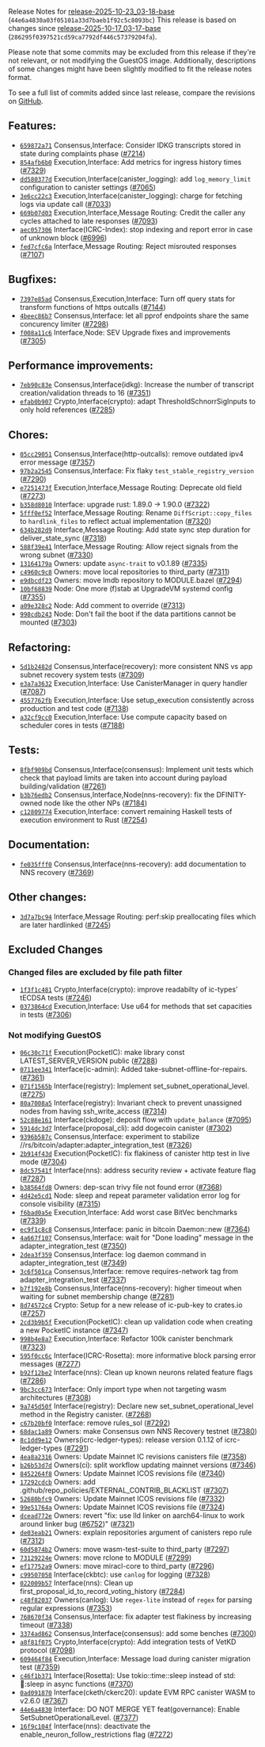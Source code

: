 Release Notes for [release-2025-10-23_03-18-base](https://github.com/dfinity/ic/tree/release-2025-10-23_03-18-base) (`44e6a4830a03f05101a33d7baeb1f92c5c8093bc`)
This release is based on changes since [release-2025-10-17_03-17-base](https://dashboard.internetcomputer.org/release/286295f0397521cd59ca7792df446c57379204fa) (`286295f0397521cd59ca7792df446c57379204fa`).

Please note that some commits may be excluded from this release if they're not relevant, or not modifying the GuestOS image.
Additionally, descriptions of some changes might have been slightly modified to fit the release notes format.

To see a full list of commits added since last release, compare the revisions on [GitHub](https://github.com/dfinity/ic/compare/release-2025-10-17_03-17-base...release-2025-10-23_03-18-base).
## Features:
* [`659872a71`](https://github.com/dfinity/ic/commit/659872a71) Consensus,Interface: Consider IDKG transcripts stored in state during complaints phase ([#7214](https://github.com/dfinity/ic/pull/7214))
* [`854afb6b0`](https://github.com/dfinity/ic/commit/854afb6b0) Execution,Interface: Add metrics for ingress history times ([#7329](https://github.com/dfinity/ic/pull/7329))
* [`dd580377d`](https://github.com/dfinity/ic/commit/dd580377d) Execution,Interface(canister_logging): add `log_memory_limit` configuration to canister settings ([#7065](https://github.com/dfinity/ic/pull/7065))
* [`3e6cc22c3`](https://github.com/dfinity/ic/commit/3e6cc22c3) Execution,Interface(canister_logging): charge for fetching logs via update call ([#7033](https://github.com/dfinity/ic/pull/7033))
* [`669b07d03`](https://github.com/dfinity/ic/commit/669b07d03) Execution,Interface,Message Routing: Credit the caller any cycles attached to late responses ([#7093](https://github.com/dfinity/ic/pull/7093))
* [`aec057306`](https://github.com/dfinity/ic/commit/aec057306) Interface(ICRC-Index): stop indexing and report error in case of unknown block ([#6996](https://github.com/dfinity/ic/pull/6996))
* [`fed7cfc6a`](https://github.com/dfinity/ic/commit/fed7cfc6a) Interface,Message Routing: Reject misrouted responses ([#7107](https://github.com/dfinity/ic/pull/7107))
## Bugfixes:
* [`7397e85ad`](https://github.com/dfinity/ic/commit/7397e85ad) Consensus,Execution,Interface: Turn off query stats for transform functions of https outcalls ([#7144](https://github.com/dfinity/ic/pull/7144))
* [`4beec86b7`](https://github.com/dfinity/ic/commit/4beec86b7) Consensus,Interface: let all pprof endpoints share the same concurency limiter ([#7298](https://github.com/dfinity/ic/pull/7298))
* [`f008a11c6`](https://github.com/dfinity/ic/commit/f008a11c6) Interface,Node: SEV Upgrade fixes and improvements ([#7305](https://github.com/dfinity/ic/pull/7305))
## Performance improvements:
* [`7eb90c83e`](https://github.com/dfinity/ic/commit/7eb90c83e) Consensus,Interface(idkg): Increase the number of transcript creation/validation threads to 16 ([#7351](https://github.com/dfinity/ic/pull/7351))
* [`efab0b907`](https://github.com/dfinity/ic/commit/efab0b907) Crypto,Interface(crypto): adapt ThresholdSchnorrSigInputs to only hold references ([#7285](https://github.com/dfinity/ic/pull/7285))
## Chores:
* [`05cc29051`](https://github.com/dfinity/ic/commit/05cc29051) Consensus,Interface(http-outcalls): remove outdated ipv4 error message ([#7357](https://github.com/dfinity/ic/pull/7357))
* [`97b2a2545`](https://github.com/dfinity/ic/commit/97b2a2545) Consensus,Interface: Fix flaky `test_stable_registry_version` ([#7290](https://github.com/dfinity/ic/pull/7290))
* [`e7251473f`](https://github.com/dfinity/ic/commit/e7251473f) Execution,Interface,Message Routing: Deprecate old field ([#7273](https://github.com/dfinity/ic/pull/7273))
* [`b358d8010`](https://github.com/dfinity/ic/commit/b358d8010) Interface: upgrade rust: 1.89.0 -> 1.90.0 ([#7322](https://github.com/dfinity/ic/pull/7322))
* [`5fff0ef52`](https://github.com/dfinity/ic/commit/5fff0ef52) Interface,Message Routing: Rename `DiffScript::copy_files` to `hardlink_files` to reflect actual implementation ([#7320](https://github.com/dfinity/ic/pull/7320))
* [`634b282d9`](https://github.com/dfinity/ic/commit/634b282d9) Interface,Message Routing: Add state sync step duration for deliver_state_sync ([#7318](https://github.com/dfinity/ic/pull/7318))
* [`588f39e41`](https://github.com/dfinity/ic/commit/588f39e41) Interface,Message Routing: Allow reject signals from the wrong subnet ([#7330](https://github.com/dfinity/ic/pull/7330))
* [`13164179a`](https://github.com/dfinity/ic/commit/13164179a) Owners: update `async-trait` to v0.1.89 ([#7335](https://github.com/dfinity/ic/pull/7335))
* [`c4960c9c8`](https://github.com/dfinity/ic/commit/c4960c9c8) Owners: move local repositories to third_party ([#7311](https://github.com/dfinity/ic/pull/7311))
* [`e9dbcdf23`](https://github.com/dfinity/ic/commit/e9dbcdf23) Owners: move lmdb repository to MODULE.bazel ([#7294](https://github.com/dfinity/ic/pull/7294))
* [`10bf68839`](https://github.com/dfinity/ic/commit/10bf68839) Node: One more (f)stab at UpgradeVM systemd config ([#7355](https://github.com/dfinity/ic/pull/7355))
* [`a09e328c2`](https://github.com/dfinity/ic/commit/a09e328c2) Node: Add comment to override ([#7313](https://github.com/dfinity/ic/pull/7313))
* [`998cdb243`](https://github.com/dfinity/ic/commit/998cdb243) Node: Don't fail the boot if the data partitions cannot be mounted ([#7303](https://github.com/dfinity/ic/pull/7303))
## Refactoring:
* [`5d1b2482d`](https://github.com/dfinity/ic/commit/5d1b2482d) Consensus,Interface(recovery): more consistent NNS vs app subnet recovery system tests ([#7309](https://github.com/dfinity/ic/pull/7309))
* [`e3a7a3632`](https://github.com/dfinity/ic/commit/e3a7a3632) Execution,Interface: Use CanisterManager in query handler ([#7087](https://github.com/dfinity/ic/pull/7087))
* [`4557762fb`](https://github.com/dfinity/ic/commit/4557762fb) Execution,Interface: Use setup_execution consistently across production and test code ([#7138](https://github.com/dfinity/ic/pull/7138))
* [`a32cf9cc0`](https://github.com/dfinity/ic/commit/a32cf9cc0) Execution,Interface: Use compute capacity based on scheduler cores in tests ([#7188](https://github.com/dfinity/ic/pull/7188))
## Tests:
* [`8fbf909bd`](https://github.com/dfinity/ic/commit/8fbf909bd) Consensus,Interface(consensus): Implement unit tests which check that payload limits are taken into account during payload building/validation ([#7261](https://github.com/dfinity/ic/pull/7261))
* [`b3b76edb2`](https://github.com/dfinity/ic/commit/b3b76edb2) Consensus,Interface,Node(nns-recovery): fix the DFINITY-owned node like the other NPs ([#7184](https://github.com/dfinity/ic/pull/7184))
* [`c12809774`](https://github.com/dfinity/ic/commit/c12809774) Execution,Interface: convert remaining Haskell tests of execution environment to Rust ([#7254](https://github.com/dfinity/ic/pull/7254))
## Documentation:
* [`fe035fff0`](https://github.com/dfinity/ic/commit/fe035fff0) Consensus,Interface(nns-recovery): add documentation to NNS recovery ([#7369](https://github.com/dfinity/ic/pull/7369))
## Other changes:
* [`3d7a7bc94`](https://github.com/dfinity/ic/commit/3d7a7bc94) Interface,Message Routing: perf:skip preallocating files which are later hardlinked ([#7245](https://github.com/dfinity/ic/pull/7245))

## Excluded Changes

### Changed files are excluded by file path filter
* [`1f3f1c481`](https://github.com/dfinity/ic/commit/1f3f1c481) Crypto,Interface(crypto): improve readabilty of ic-types' tECDSA tests ([#7246](https://github.com/dfinity/ic/pull/7246))
* [`0373864cd`](https://github.com/dfinity/ic/commit/0373864cd) Execution,Interface: Use u64 for methods that set capacities in tests ([#7306](https://github.com/dfinity/ic/pull/7306))

### Not modifying GuestOS
* [`06c30c71f`](https://github.com/dfinity/ic/commit/06c30c71f) Execution(PocketIC): make library const LATEST_SERVER_VERSION public ([#7288](https://github.com/dfinity/ic/pull/7288))
* [`0711ee341`](https://github.com/dfinity/ic/commit/0711ee341) Interface(ic-admin): Added take-subnet-offline-for-repairs. ([#7361](https://github.com/dfinity/ic/pull/7361))
* [`071f1565b`](https://github.com/dfinity/ic/commit/071f1565b) Interface(registry): Implement set_subnet_operational_level. ([#7275](https://github.com/dfinity/ic/pull/7275))
* [`80a7008a5`](https://github.com/dfinity/ic/commit/80a7008a5) Interface(registry): Invariant check to prevent unassigned nodes from having ssh_write_access ([#7314](https://github.com/dfinity/ic/pull/7314))
* [`52c88e161`](https://github.com/dfinity/ic/commit/52c88e161) Interface(ckdoge): deposit flow with `update_balance` ([#7095](https://github.com/dfinity/ic/pull/7095))
* [`5914dc3d7`](https://github.com/dfinity/ic/commit/5914dc3d7) Interface(proposal_cli): add dogecoin canister ([#7302](https://github.com/dfinity/ic/pull/7302))
* [`9396b587c`](https://github.com/dfinity/ic/commit/9396b587c) Consensus,Interface: experiment to stabilize //rs/bitcoin/adapter:adapter_integration_test ([#7326](https://github.com/dfinity/ic/pull/7326))
* [`2b914f43d`](https://github.com/dfinity/ic/commit/2b914f43d) Execution(PocketIC): fix flakiness of canister http test in live mode ([#7304](https://github.com/dfinity/ic/pull/7304))
* [`8dc57541f`](https://github.com/dfinity/ic/commit/8dc57541f) Interface(nns): address security review + activate feature flag ([#7287](https://github.com/dfinity/ic/pull/7287))
* [`b38564fd8`](https://github.com/dfinity/ic/commit/b38564fd8) Owners: dep-scan trivy file not found error ([#7368](https://github.com/dfinity/ic/pull/7368))
* [`4d42e5cd1`](https://github.com/dfinity/ic/commit/4d42e5cd1) Node: sleep and repeat parameter validation error log for console visibility ([#7315](https://github.com/dfinity/ic/pull/7315))
* [`f6bad0a5e`](https://github.com/dfinity/ic/commit/f6bad0a5e) Execution,Interface: Add worst case BitVec benchmarks ([#7339](https://github.com/dfinity/ic/pull/7339))
* [`ec9f1c8c8`](https://github.com/dfinity/ic/commit/ec9f1c8c8) Consensus,Interface: panic in bitcoin Daemon::new ([#7364](https://github.com/dfinity/ic/pull/7364))
* [`4a667f107`](https://github.com/dfinity/ic/commit/4a667f107) Consensus,Interface: wait for "Done loading" message in the adapter_integration_test ([#7350](https://github.com/dfinity/ic/pull/7350))
* [`2dea3f359`](https://github.com/dfinity/ic/commit/2dea3f359) Consensus,Interface: log daemon command in adapter_integration_test ([#7349](https://github.com/dfinity/ic/pull/7349))
* [`3c6f501ca`](https://github.com/dfinity/ic/commit/3c6f501ca) Consensus,Interface: remove requires-network tag from adapter_integration_test ([#7337](https://github.com/dfinity/ic/pull/7337))
* [`b7f192e8b`](https://github.com/dfinity/ic/commit/b7f192e8b) Consensus,Interface(nns-recovery): higher timeout when waiting for subnet membership change ([#7281](https://github.com/dfinity/ic/pull/7281))
* [`8d74572c4`](https://github.com/dfinity/ic/commit/8d74572c4) Crypto: Setup for a new release of ic-pub-key to crates.io ([#7257](https://github.com/dfinity/ic/pull/7257))
* [`2cd3b9b5f`](https://github.com/dfinity/ic/commit/2cd3b9b5f) Execution(PocketIC): clean up validation code when creating a new PocketIC instance ([#7347](https://github.com/dfinity/ic/pull/7347))
* [`998b4e8a7`](https://github.com/dfinity/ic/commit/998b4e8a7) Execution,Interface: Refactor 100k canister benchmark ([#7323](https://github.com/dfinity/ic/pull/7323))
* [`595f0cc6c`](https://github.com/dfinity/ic/commit/595f0cc6c) Interface(ICRC-Rosetta): more informative block parsing error messages ([#7277](https://github.com/dfinity/ic/pull/7277))
* [`b92f12be2`](https://github.com/dfinity/ic/commit/b92f12be2) Interface(nns): Clean up known neurons related feature flags ([#7286](https://github.com/dfinity/ic/pull/7286))
* [`9bc3cc673`](https://github.com/dfinity/ic/commit/9bc3cc673) Interface: Only import type when not targeting wasm architectures ([#7308](https://github.com/dfinity/ic/pull/7308))
* [`9a745d50f`](https://github.com/dfinity/ic/commit/9a745d50f) Interface(registry): Declare new set_subnet_operational_level method in the Registry canister. ([#7268](https://github.com/dfinity/ic/pull/7268))
* [`c67b20bf0`](https://github.com/dfinity/ic/commit/c67b20bf0) Interface: remove rules_sol ([#7292](https://github.com/dfinity/ic/pull/7292))
* [`68dac1a89`](https://github.com/dfinity/ic/commit/68dac1a89) Owners: make Consensus own NNS Recovery testnet ([#7380](https://github.com/dfinity/ic/pull/7380))
* [`8c1dd9e12`](https://github.com/dfinity/ic/commit/8c1dd9e12) Owners(icrc-ledger-types): release version 0.1.12 of icrc-ledger-types ([#7291](https://github.com/dfinity/ic/pull/7291))
* [`4ea8a2316`](https://github.com/dfinity/ic/commit/4ea8a2316) Owners: Update Mainnet IC revisions canisters file ([#7358](https://github.com/dfinity/ic/pull/7358))
* [`b26b53d7d`](https://github.com/dfinity/ic/commit/b26b53d7d) Owners(ci): split workflow updating mainnet versions ([#7346](https://github.com/dfinity/ic/pull/7346))
* [`8452264f8`](https://github.com/dfinity/ic/commit/8452264f8) Owners: Update Mainnet ICOS revisions file ([#7340](https://github.com/dfinity/ic/pull/7340))
* [`17292cdcb`](https://github.com/dfinity/ic/commit/17292cdcb) Owners: add .github/repo_policies/EXTERNAL_CONTRIB_BLACKLIST ([#7307](https://github.com/dfinity/ic/pull/7307))
* [`52680bfc9`](https://github.com/dfinity/ic/commit/52680bfc9) Owners: Update Mainnet ICOS revisions file ([#7332](https://github.com/dfinity/ic/pull/7332))
* [`99e51764a`](https://github.com/dfinity/ic/commit/99e51764a) Owners: Update Mainnet ICOS revisions file ([#7324](https://github.com/dfinity/ic/pull/7324))
* [`dcead772e`](https://github.com/dfinity/ic/commit/dcead772e) Owners: revert "fix: use lld linker on aarch64-linux to work around linker bug ([#6752](https://github.com/dfinity/ic/pull/6752))" ([#7321](https://github.com/dfinity/ic/pull/7321))
* [`de03eab21`](https://github.com/dfinity/ic/commit/de03eab21) Owners: explain repositories argument of canisters repo rule ([#7312](https://github.com/dfinity/ic/pull/7312))
* [`60d5874b2`](https://github.com/dfinity/ic/commit/60d5874b2) Owners: move wasm-test-suite to third_party ([#7297](https://github.com/dfinity/ic/pull/7297))
* [`73129224e`](https://github.com/dfinity/ic/commit/73129224e) Owners: move rclone to MODULE ([#7299](https://github.com/dfinity/ic/pull/7299))
* [`ef17752a9`](https://github.com/dfinity/ic/commit/ef17752a9) Owners: move miracl-core to third_party ([#7296](https://github.com/dfinity/ic/pull/7296))
* [`c99507058`](https://github.com/dfinity/ic/commit/c99507058) Interface(ckbtc): use `canlog` for logging ([#7328](https://github.com/dfinity/ic/pull/7328))
* [`022009b57`](https://github.com/dfinity/ic/commit/022009b57) Interface(nns): Clean up first_proposal_id_to_record_voting_history ([#7284](https://github.com/dfinity/ic/pull/7284))
* [`c48f82037`](https://github.com/dfinity/ic/commit/c48f82037) Owners(canlog): Use `regex-lite` instead of `regex` for parsing regular expressions ([#7353](https://github.com/dfinity/ic/pull/7353))
* [`768670f34`](https://github.com/dfinity/ic/commit/768670f34) Consensus,Interface: fix adapter test flakiness by increasing timeout ([#7338](https://github.com/dfinity/ic/pull/7338))
* [`3374ad862`](https://github.com/dfinity/ic/commit/3374ad862) Consensus,Interface(consensus): add some benches ([#7300](https://github.com/dfinity/ic/pull/7300))
* [`a8f81f075`](https://github.com/dfinity/ic/commit/a8f81f075) Crypto,Interface(crypto): Add integration tests of VetKD protocol ([#7098](https://github.com/dfinity/ic/pull/7098))
* [`609464f84`](https://github.com/dfinity/ic/commit/609464f84) Execution,Interface: Message load during canister migration test ([#7359](https://github.com/dfinity/ic/pull/7359))
* [`c46f1b371`](https://github.com/dfinity/ic/commit/c46f1b371) Interface(Rosetta): Use tokio::time::sleep instead of std::thread::sleep in async functions ([#7370](https://github.com/dfinity/ic/pull/7370))
* [`0ad091870`](https://github.com/dfinity/ic/commit/0ad091870) Interface(cketh/ckerc20): update EVM RPC canister WASM to v2.6.0 ([#7367](https://github.com/dfinity/ic/pull/7367))
* [`44e6a4830`](https://github.com/dfinity/ic/commit/44e6a4830) Interface: DO NOT MERGE YET feat(governance): Enable SetSubnetOperationalLevel. ([#7377](https://github.com/dfinity/ic/pull/7377))
* [`16f9c104f`](https://github.com/dfinity/ic/commit/16f9c104f) Interface(nns): deactivate the enable_neuron_follow_restrictions flag ([#7272](https://github.com/dfinity/ic/pull/7272))
